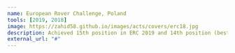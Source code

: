 ```yaml
---
name: European Rover Challenge, Poland
tools: [2019, 2018]
image: https://zahid58.github.io/images/acts/covers/erc18.jpg
description: Achieved 15th position in ERC 2019 and 14th position (best among Asian teams) in ERC 2018 with Team IUT Mars Rover. Worked on robotic arm manipulation and cache retrieval using image processing
external_url: "#"
---
```

